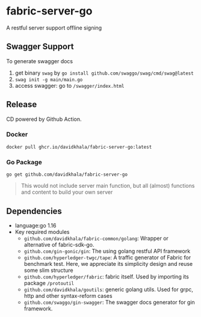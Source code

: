 # fabric-server-go
A restful server support offline signing

## Swagger Support
To generate swagger docs
1. get binary `swag` by `go install github.com/swaggo/swag/cmd/swag@latest`
2. `swag init -g main/main.go`
3. access swagger: go to `/swagger/index.html`

## Release
CD powered by Github Action.

### Docker
```
docker pull ghcr.io/davidkhala/fabric-server-go:latest
```
### Go Package
 
```
go get github.com/davidkhala/fabric-server-go
```
> This would not include server main function, but all (almost) functions and content to build your own server


## Dependencies
- language:go 1.16
- Key required modules
  - `github.com/davidkhala/fabric-common/golang`: Wrapper or alternative of fabric-sdk-go. 
  - `github.com/gin-gonic/gin`: The using golang restful API framework
  - `github.com/hyperledger-twgc/tape`: A traffic generator of Fabric for benchmark test. Here, we appreciate its simplicity design and reuse some slim structure  
  - `github.com/hyperledger/fabric`: fabric itself. Used by importing its package `/protoutil`
  - `github.com/davidkhala/goutils`: generic golang utils. Used for grpc, http and other syntax-reform cases
  - `github.com/swaggo/gin-swagger`: The swagger docs generator for gin framework.
